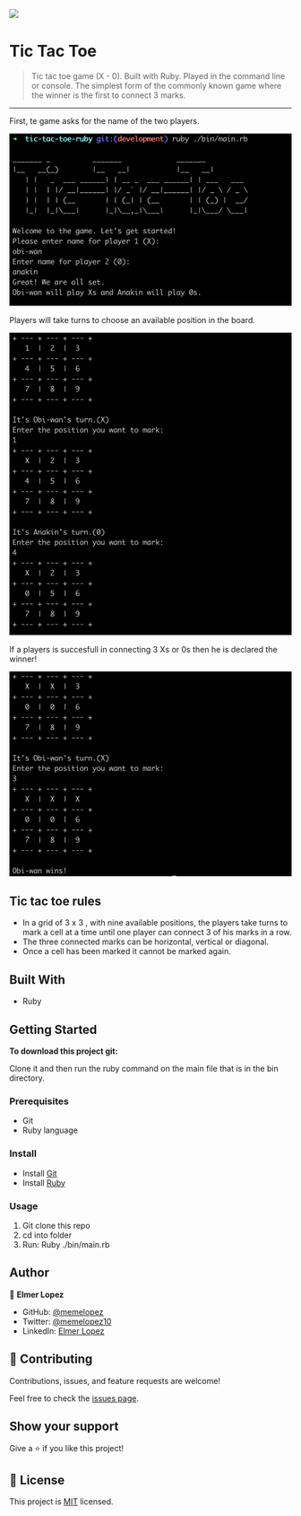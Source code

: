 ![](https://img.shields.io/badge/Microverse-blueviolet)

# Tic Tac Toe 

> Tic tac toe game (X - 0). Built with Ruby. Played in the command line or console. The simplest form of the commonly known game where the winner is the first to connect 3 marks.

---

First, te game asks for the name of the two players.

<img src="./img/intro.png" width="600">

Players will take turns to choose an available position in the board.

<img src="./img/game.png" width="600"> 

If a players is succesfull in connecting 3 Xs or 0s then he is declared the winner! 

<img src="./img/winner.png" width="600">

## Tic tac toe rules

- In a grid of 3 x 3 , with nine available positions, the players take turns to mark a cell at a time until one player can connect 3 of his marks in a row.
- The three connected marks can be horizontal, vertical or diagonal.
- Once a cell has been marked it cannot be marked again. 

## Built With

- Ruby

## Getting Started

**To download this project git:**

 Clone it and then run the ruby command on the main file that is in the bin directory.

### Prerequisites

- Git
- Ruby language

### Install

- Install [Git](https://git-scm.com/book/en/v2/Getting-Started-Installing-Git)
- Install [Ruby](https://www.ruby-lang.org/es/documentation/installation/)

### Usage

1. Git clone this repo
2. cd into folder
3. Run: Ruby ./bin/main.rb

## Author

👤 **Elmer Lopez**

- GitHub: [@memelopez](https://github.com/memelopez/)
- Twitter: [@memelopez10](https://twitter.com/memelopez10)
- LinkedIn: [Elmer Lopez](https://www.linkedin.com/in/elmer-lopez-51b187200/)


## 🤝 Contributing

Contributions, issues, and feature requests are welcome!

Feel free to check the [issues page](../../issues/).

## Show your support

Give a ⭐️ if you like this project!

## 📝 License

This project is [MIT](./MIT.md) licensed.